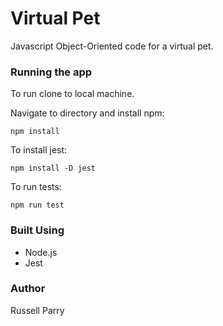 # Virtual Pet

Javascript Object-Oriented code for a virtual pet.

### Running the app
To run clone to local machine.

Navigate to directory and install npm:
```
npm install
```
To install jest:
```
npm install -D jest
```
To run tests:
```
npm run test
```
### Built Using
 - Node.js
 - Jest



### Author

Russell Parry



